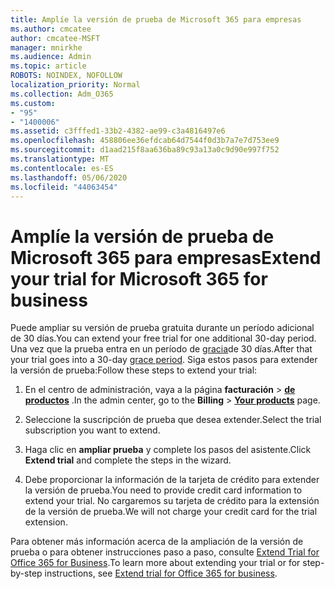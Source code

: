 ```yaml
---
title: Amplíe la versión de prueba de Microsoft 365 para empresas
ms.author: cmcatee
author: cmcatee-MSFT
manager: mnirkhe
ms.audience: Admin
ms.topic: article
ROBOTS: NOINDEX, NOFOLLOW
localization_priority: Normal
ms.collection: Adm_O365
ms.custom:
- "95"
- "1400006"
ms.assetid: c3fffed1-33b2-4382-ae99-c3a4816497e6
ms.openlocfilehash: 458806ee36efdcab64d7544f0d3b7a7e7d753ee9
ms.sourcegitcommit: d1aad215f8aa636ba89c93a13a0c9d90e997f752
ms.translationtype: MT
ms.contentlocale: es-ES
ms.lasthandoff: 05/06/2020
ms.locfileid: "44063454"
---
```

# <a name="extend-your-trial-for-microsoft-365-for-business"></a><span data-ttu-id="985a7-102">Amplíe la versión de prueba de Microsoft 365 para empresas</span><span class="sxs-lookup"><span data-stu-id="985a7-102">Extend your trial for Microsoft 365 for business</span></span>

<span data-ttu-id="985a7-103">Puede ampliar su versión de prueba gratuita durante un período adicional de 30 días.</span><span class="sxs-lookup"><span data-stu-id="985a7-103">You can extend your free trial for one additional 30-day period.</span></span> <span data-ttu-id="985a7-104">Una vez que la prueba entra en un período de [gracia](https://docs.microsoft.com/alchemyinsights/grace-period-for-microsoft-365-free-trial)de 30 días.</span><span class="sxs-lookup"><span data-stu-id="985a7-104">After that your trial goes into a 30-day [grace period](https://docs.microsoft.com/alchemyinsights/grace-period-for-microsoft-365-free-trial).</span></span> <span data-ttu-id="985a7-105">Siga estos pasos para extender la versión de prueba:</span><span class="sxs-lookup"><span data-stu-id="985a7-105">Follow these steps to extend your trial:</span></span>
  
1. <span data-ttu-id="985a7-106">En el centro de administración, vaya a la página **facturación** \> **[de productos](https://go.microsoft.com/fwlink/p/?linkid=842054)** .</span><span class="sxs-lookup"><span data-stu-id="985a7-106">In the admin center, go to the **Billing** \> **[Your products](https://go.microsoft.com/fwlink/p/?linkid=842054)** page.</span></span>

2. <span data-ttu-id="985a7-107">Seleccione la suscripción de prueba que desea extender.</span><span class="sxs-lookup"><span data-stu-id="985a7-107">Select the trial subscription you want to extend.</span></span>

3. <span data-ttu-id="985a7-108">Haga clic en **ampliar prueba** y complete los pasos del asistente.</span><span class="sxs-lookup"><span data-stu-id="985a7-108">Click **Extend trial** and complete the steps in the wizard.</span></span>

4. <span data-ttu-id="985a7-109">Debe proporcionar la información de la tarjeta de crédito para extender la versión de prueba.</span><span class="sxs-lookup"><span data-stu-id="985a7-109">You need to provide credit card information to extend your trial.</span></span> <span data-ttu-id="985a7-110">No cargaremos su tarjeta de crédito para la extensión de la versión de prueba.</span><span class="sxs-lookup"><span data-stu-id="985a7-110">We will not charge your credit card for the trial extension.</span></span>

<span data-ttu-id="985a7-111">Para obtener más información acerca de la ampliación de la versión de prueba o para obtener instrucciones paso a paso, consulte [Extend Trial for Office 365 for Business](https://docs.microsoft.com/microsoft-365/commerce/extend-your-trial).</span><span class="sxs-lookup"><span data-stu-id="985a7-111">To learn more about extending your trial or for step-by-step instructions, see [Extend trial for Office 365 for business](https://docs.microsoft.com/microsoft-365/commerce/extend-your-trial).</span></span>
